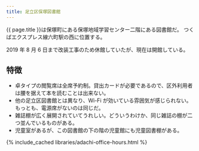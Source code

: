 ```yaml
---
title: 足立区保塚図書館
---
```


{{ page.title }}は保塚町にある保塚地域学習センター二階にある図書館だ。
つくばエクスプレス線六町駅の西に位置する。

2019 年 8 月 6 日まで改装工事のため休館していたが、現在は開館している。

## 特徴

* 卓タイプの閲覧席は全席予約制。貸出カードが必要であるので、区外利用者は腰を据えて本を読むことは出来ない。
* 他の足立区図書館とは異なり、Wi-Fi が効いている雰囲気が感じられない。もっとも、電源席がないのは同じだ。
* 雑誌棚が広く展開されていてうれしい。どういうわけか、同じ雑誌の棚が二つ並んでいるものがある。
* 児童室があるが、この図書館の下の階の児童館にも児童図書棚がある。

{% include_cached libraries/adachi-office-hours.html %}
